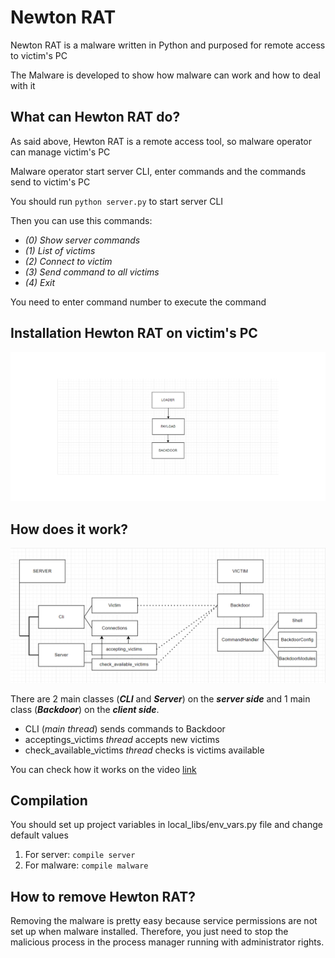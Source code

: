 # Newton RAT
Newton RAT is a malware written in Python and purposed for remote access to victim's PC

The Malware is developed to show how malware can work and how to deal with it

## What can Hewton RAT do?
As said above, Hewton RAT is a remote access tool, so malware operator can manage victim's PC

Malware operator start server CLI, enter commands and the commands send to victim's PC

You should run `python server.py` to start server CLI

Then you can use this commands:
- *(0) Show server commands*
- *(1) List of victims*
- *(2) Connect to victim*
- *(3) Send command to all victims*
- *(4) Exit*

You need to enter command number to execute the command
## Installation Hewton RAT on victim's PC
![Installation on victim's PC](readme/installation_on_victims_pc.png)

## How does it work?
![Scheme of the malware work](readme/how_it_works.png)

There are 2 main classes (***CLI*** and ***Server***) on the ***server side*** 
and 1 main class (***Backdoor***) on the ***client side***.

- CLI (*main thread*) sends commands to Backdoor
- acceptings_victims *thread* accepts new victims
- check_available_victims *thread* checks is victims available

You can check how it works on the video [link](https://youtu.be/JAEwzAu24ac)

## Compilation
You should set up project variables in local_libs/env_vars.py file and change default values

1. For server: `compile server`
2. For malware: `compile malware`

## How to remove Hewton RAT?
Removing the malware is pretty easy because service permissions are not set up when malware installed. 
Therefore, you just need to stop the malicious process in the process manager running with administrator rights.

